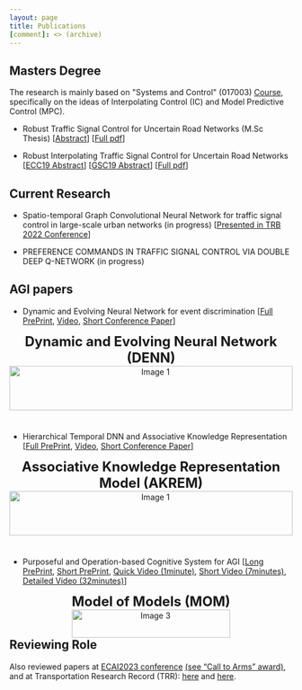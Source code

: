 ```yaml
---
layout: page
title: Publications
[comment]: <> (archive)
---
```




## Masters Degree

The research is mainly based on "Systems and Control" (017003) [Course](https://shimon-K.github.io/cv.html#Control), specifically on the ideas of Interpolating Control (IC) and Model Predictive Control (MPC).

- Robust Traffic Signal Control for Uncertain Road Networks (M.Sc Thesis) [[Abstract](https://www.graduate.technion.ac.il/Theses/Abstracts.asp?Id=32352)] [[Full pdf](https://github.com/shimon-K/shimon-K.github.io/blob/main/_Publications/Shimon_Theses_ALL.pdf)]

- Robust Interpolating Traffic Signal Control for Uncertain Road Networks [[ECC19 Abstract](https://ieeexplore.ieee.org/document/8795981)] [[GSC19 Abstract](https://iaac.technion.ac.il/workshops/2019/GSC19abstracts.pdf)] [[Full pdf](https://github.com/shimon-K/shimon-K.github.io/blob/main/_Publications/RobustICSignal_ECC19_v18.pdf)]


## Current Research

- Spatio-temporal Graph Convolutional Neural Network for traffic signal control in large-scale urban networks (in progress) [[Presented in TRB 2022 Conference](https://annualmeeting.mytrb.org/OnlineProgramArchive/Details/17520)] <!--https://onlinepubs.trb.org/onlinepubs/am/SessionsEvents.pdf)]-->

- PREFERENCE COMMANDS IN TRAFFIC SIGNAL CONTROL VIA DOUBLE DEEP Q-NETWORK (in progress)


## AGI papers

<a id="DENN"> </a>
- Dynamic and Evolving Neural Network for event discrimination [[Full PrePrint](https://easychair.org/publications/preprint/2dJv), [Video](https://www.youtube.com/watch?v=Qb6owhRVk6w&list=PLvii8t7-Yebi6J25SyKbW5okEmZLME-fh&index=2&t=22s&ab_channel=ArtificialGeneralIntelligence), [Short Conference Paper](https://link.springer.com/chapter/10.1007/978-3-031-19907-3_5)]
<div style="display: flex; justify-content: center;">
  <figure style="margin: 0 0px; text-align: center;">
    <figcaption style="font-weight: bold; font-size: 24px;">Dynamic and Evolving Neural Network (DENN)</figcaption>
    <img src="DENN.gif" alt="Image 1" style="width: 100%;">
  </figure>
</div>

<br /><br /><br /><br />



<a id="AKREM"> </a>
- Hierarchical Temporal DNN and Associative Knowledge Representation [[Full PrePrint](https://easychair.org/publications/preprint/1PLv), [Video](https://www.youtube.com/watch?v=th82r6n59rU&list=PLvii8t7-Yebi6J25SyKbW5okEmZLME-fh&index=3&t=89s&ab_channel=ArtificialGeneralIntelligence), [Short Conference Paper](https://link.springer.com/chapter/10.1007/978-3-031-19907-3_6)]
<div style="display: flex; justify-content: center;">
  <figure style="margin: 0 0px; text-align: center;">
    <figcaption style="font-weight: bold; font-size: 24px;">Associative Knowledge Representation Model (AKREM)</figcaption>
    <img src="AKREM_for_site_long_version (2).gif" alt="Image 1" style="width: 100%;">
  </figure>
</div>

<br /><br /><br /><br />



<a id="MOM"> </a>
- Purposeful and Operation-based Cognitive System for AGI [[Long PrePrint](https://arxiv.org/pdf/2308.04600.pdf), [Short PrePrint](https://arxiv.org/abs/2301.13556), [Quick Video (1minute)](https://youtu.be/6MlX7UHeAy0), [Short Video (7minutes)](https://youtu.be/mRM6OJTK5ZI), [Detailed Video (32minutes)](https://youtu.be/-IEDTsZpQ14)]<!--, [Short Conference Paper](https://link.springer.com/chapter/10.1007/978-3-031-19907-3_6)]-->
<div style="display: flex; justify-content: center;">
  <figure style="margin: 0 0px; text-align: center;">
    <figcaption style="font-weight: bold; font-size: 24px;">Model of Models (MOM)</figcaption>
    <img src="MOM_5min_site.gif" alt="Image 3" style="width: 100%;">
  </figure>
</div>


## Reviewing Role

Also reviewed papers at [ECAI2023 conference](https://ecai2023.eu/reviewer) [(see “Call to Arms” award)](https://ecai2023.eu/pca), and at Transportation Research Record (TRR): [here](https://journals.sagepub.com/doi/10.1177/03611981231155024) and [here](https://www.webofscience.com/wos/author/record/GPK-8305-2022).
